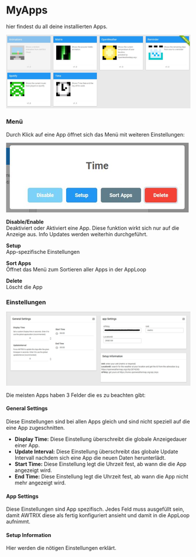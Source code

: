 # MyApps

hier findest du all deine installierten Apps.   

![](\assets\myapps.jpg)
  
  

### Menü

Durch Klick auf eine App öffnet sich das Menü mit weiteren Einstellungen:

![](\assets\app.jpg)
  
**Disable/Enable**  
Deaktiviert oder Aktiviert eine App. Diese funktion wirkt sich nur auf die Anzeige aus. Info Updates werden weiterhin durchgeführt.
  
**Setup**  
App-spezifische Einstellungen
  
**Sort Apps**  
Öffnet das Menü zum Sortieren aller Apps in der AppLoop
  
**Delete**  
Löscht die App 


### Einstellungen
  

![](\assets\appsettings.jpg)


Die meisten Apps haben 3 Felder die es zu beachten gibt:

#### General Settings 
Diese Einstellungen sind bei allen Apps gleich und sind nicht speziell auf die eine App zugeschnitten.
- **Display Time:** Diese Einstellung überschreibt die globale Anzeigedauer einer App.
- **Update Interval:** Diese Einstellung überschreibt das globale Update Intervall nachdem sich eine App die neuen Daten herunterlädt.
- **Start Time:** Diese Einstellung legt die Uhrzeit fest, ab wann die die App angezeigt wird.
- **End Time:** Diese Einstellung legt die Uhrzeit fest, ab wann die App nicht mehr angezeigt wird.

#### App Settings 
Diese Einstellungen sind App spezifisch. Jedes Feld muss ausgefüllt sein, damit AWTRIX diese als fertig konfiguriert ansieht und damit in die AppLoop aufnimmt.


#### Setup Information 
Hier werden die nötigen Einstellungen erklärt.